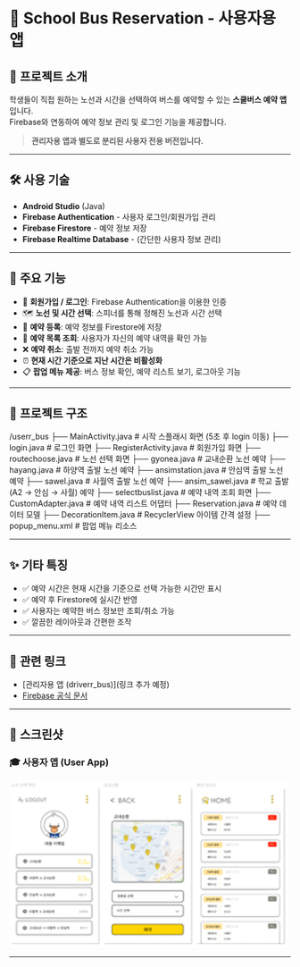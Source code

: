 # 🚌 School Bus Reservation - 사용자용 앱

## 📱 프로젝트 소개
학생들이 직접 원하는 노선과 시간을 선택하여 버스를 예약할 수 있는 **스쿨버스 예약 앱**입니다.  
Firebase와 연동하여 예약 정보 관리 및 로그인 기능을 제공합니다.

> **관리자용 앱과 별도로 분리된 사용자 전용 버전입니다.**

---

## 🛠️ 사용 기술

- **Android Studio** (Java)
- **Firebase Authentication** - 사용자 로그인/회원가입 관리
- **Firebase Firestore** - 예약 정보 저장
- **Firebase Realtime Database** - (간단한 사용자 정보 관리)

---

## 🧩 주요 기능

- 🔑 **회원가입 / 로그인**: Firebase Authentication을 이용한 인증
- 🗺️ **노선 및 시간 선택**: 스피너를 통해 정해진 노선과 시간 선택
- 📝 **예약 등록**: 예약 정보를 Firestore에 저장
- 📜 **예약 목록 조회**: 사용자가 자신의 예약 내역을 확인 가능
- ❌ **예약 취소**: 출발 전까지 예약 취소 가능
- ⏰ **현재 시간 기준으로 지난 시간은 비활성화**
- 📋 **팝업 메뉴 제공**: 버스 정보 확인, 예약 리스트 보기, 로그아웃 기능

---

## 📂 프로젝트 구조

/userr_bus ├── MainActivity.java # 시작 스플래시 화면 (5초 후 login 이동) ├── login.java # 로그인 화면 ├── RegisterActivity.java # 회원가입 화면 ├── routechoose.java # 노선 선택 화면 ├── gyonea.java # 교내순환 노선 예약 ├── hayang.java # 하양역 출발 노선 예약 ├── ansimstation.java # 안심역 출발 노선 예약 ├── sawel.java # 사월역 출발 노선 예약 ├── ansim_sawel.java # 학교 출발 (A2 → 안심 → 사월) 예약 ├── selectbuslist.java # 예약 내역 조회 화면 ├── CustomAdapter.java # 예약 내역 리스트 어댑터 ├── Reservation.java # 예약 데이터 모델 ├── DecorationItem.java # RecyclerView 아이템 간격 설정 ├── popup_menu.xml # 팝업 메뉴 리소스


---

## ✨ 기타 특징

- ✅ 예약 시간은 현재 시간을 기준으로 선택 가능한 시간만 표시
- ✅ 예약 후 Firestore에 실시간 반영
- ✅ 사용자는 예약한 버스 정보만 조회/취소 가능
- ✅ 깔끔한 레이아웃과 간편한 조작

---

## 🔗 관련 링크

- [관리자용 앱 (driverr_bus)](링크 추가 예정)
- [Firebase 공식 문서](https://firebase.google.com/docs)

---

## 📱 스크린샷

### 🎓 사용자 앱 (User App)
<img src="./screenshots/userapp.png" alt="User App" width="500"/>


---
